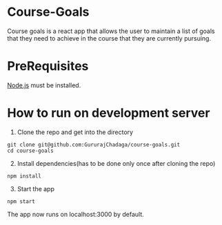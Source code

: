 # Course-Goals

Course goals is a react app that allows the user to maintain a list of goals that they need to achieve in the course that they are currently pursuing.

# PreRequisites
[Node.js](https://www.google.com "https://nodejs.org/en/") must be installed.


# How to run on development server

1. Clone the repo and get into the directory
```
git clone git@github.com:GururajChadaga/course-goals.git
cd course-goals
```
2. Install dependencies(has to be done only once after cloning the repo)
```
npm install
``` 
3. Start the app  
```
npm start
```
The app now runs on localhost:3000 by default.